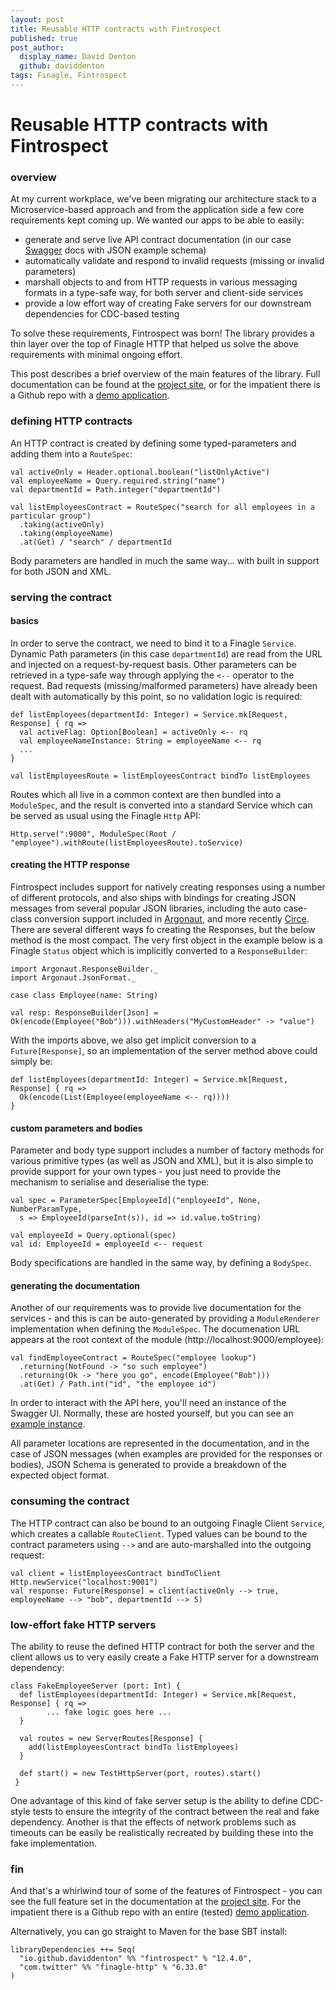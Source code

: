```yaml
---
layout: post
title: Reusable HTTP contracts with Fintrospect
published: true
post_author:
  display_name: David Denton
  github: daviddenton
tags: Finagle, Fintrospect
---
```


# Reusable HTTP contracts with Fintrospect

### overview 
At my current workplace, we've been migrating our architecture stack to a Microservice-based approach and from the application side a few core requirements kept coming up. We wanted our apps to be able to easily:

- generate and serve live API contract documentation (in our case [Swagger][swagger] docs with JSON example schema)
- automatically validate and respond to invalid requests (missing or invalid parameters)
- marshall objects to and from HTTP requests in various messaging formats in a type-safe way, for both server and client-side services
- provide a low effort way of creating Fake servers for our downstream dependencies for CDC-based testing

To solve these requirements, Fintrospect was born! The library provides a thin layer over the top of Finagle HTTP that helped us solve the above requirements with minimal ongoing effort. 

This post describes a brief overview of the main features of the library. Full documentation can be found at the [project site][fintrospect], or for the impatient there is a Github repo with a [demo application][demo].

### defining HTTP contracts
An HTTP contract is created by defining some typed-parameters and adding them into a ```RouteSpec```:

```
val activeOnly = Header.optional.boolean("listOnlyActive")
val employeeName = Query.required.string("name")
val departmentId = Path.integer("departmentId")

val listEmployeesContract = RouteSpec("search for all employees in a particular group")
  .taking(activeOnly)
  .taking(employeeName)
  .at(Get) / "search" / departmentId
```

Body parameters are handled in much the same way... with built in support for both JSON and XML.

### serving the contract

#### basics
In order to serve the contract, we need to bind it to a Finagle ```Service```. Dynamic Path parameters (in this case ```departmentId```) are read from the URL and injected on a request-by-request basis. Other parameters can be retrieved in a type-safe way through applying the ```<--``` operator to the request. Bad requests (missing/malformed parameters) have already been dealt with automatically by this point, so no validation logic is required:

```
def listEmployees(departmentId: Integer) = Service.mk[Request, Response] { rq => 
  val activeFlag: Option[Boolean] = activeOnly <-- rq
  val employeeNameInstance: String = employeeName <-- rq
  ...
}

val listEmployeesRoute = listEmployeesContract bindTo listEmployees
```

Routes which all live in a common context are then bundled into a ```ModuleSpec```, and the result is converted into a standard Service which can be served as usual using the Finagle ```Http``` API:

```
Http.serve(":9000", ModuleSpec(Root / "employee").withRoute(listEmployeesRoute).toService)
```

#### creating the HTTP response
Fintrospect includes support for natively creating responses using a number of different protocols, and also ships with bindings for creating JSON messages from several popular JSON libraries, including the auto case-class conversion support included in [Argonaut][argonaut], and more recently [Circe][circe]. There are several different ways fo creating the Responses, but the below method is the most compact. The very first object in the example below is a Finagle ```Status``` object which is implicitly converted to a ```ResponseBuilder```:

```
import Argonaut.ResponseBuilder._
import Argonaut.JsonFormat._

case class Employee(name: String)

val resp: ResponseBuilder[Json] = Ok(encode(Employee("Bob"))).withHeaders("MyCustomHeader" -> "value")
```

With the imports above, we also get implicit conversion to a ```Future[Response]```, so an implementation of the server method above could simply be:

```
def listEmployees(departmentId: Integer) = Service.mk[Request, Response] { rq => 
  Ok(encode(List(Employee(employeeName <-- rq))))
}
```

#### custom parameters and bodies
Parameter and body type support includes a number of factory methods for various primitive types (as well as JSON and XML), but it is also simple to provide support for your own types - you just need to provide the mechanism to serialise and deserialise the type:

```
val spec = ParameterSpec[EmployeeId]("enployeeId", None, NumberParamType, 
  s => EmployeeId(parseInt(s)), id => id.value.toString)

val employeeId = Query.optional(spec)
val id: EmployeeId = employeeId <-- request
```

Body specifications are handled in the same way, by defining a ```BodySpec```.

#### generating the documentation
Another of our requirements was to provide live documentation for the services - and this is can be auto-generated by providing a ```ModuleRenderer``` implementation when defining the ```ModuleSpec```. The documenation URL appears at the root context of the module (http://localhost:9000/employee):

```
val findEmployeeContract = RouteSpec("employee lookup")
  .returning(NotFound -> "so such employee")
  .returning(Ok -> "here you go", encode(Employee("Bob")))
  .at(Get) / Path.int("id", "the employee id")
```

In order to interact with the API here, you'll need an instance of the Swagger UI. Normally, these are hosted yourself, but you can see an [example instance][swaggerpetstore].

All parameter locations are represented in the documentation, and in the case of JSON messages (when examples are provided for the responses or bodies), JSON Schema is generated to provide a breakdown of the expected object format.

### consuming the contract
The HTTP contract can also be bound to an outgoing Finagle Client ```Service```, which creates a callable ```RouteClient```. Typed values can be bound to the contract parameters using ```-->``` and are auto-marshalled into the outgoing request:

```
val client = listEmployeesContract bindToClient Http.newService("localhost:9001")
val response: Future[Response] = client(activeOnly --> true, employeeName --> "bob", departmentId --> 5)
```

### low-effort fake HTTP servers
The ability to reuse the defined HTTP contract for both the server and the client allows us to very easily create a Fake HTTP server for a downstream dependency:

```
class FakeEmployeeServer (port: Int) {
  def listEmployees(departmentId: Integer) = Service.mk[Request, Response] { rq =>
        ... fake logic goes here ...
  }

  val routes = new ServerRoutes[Response] {
    add(listEmployeesContract bindTo listEmployees)
  }

  def start() = new TestHttpServer(port, routes).start()
 }
```

One advantage of this kind of fake server setup is the ability to define CDC-style tests to ensure the integrity of the contract between the real and fake dependency. Another is that the effects of network problems such as timeouts can be easily be realistically recreated by building these into the fake implementation.


### fin
And that's a whirlwind tour of some of the features of Fintrospect - you can see the full feature set in the documentation at the [project site][fintrospect]. For the impatient there is a Github repo with an entire (tested) [demo application][demo]. 

Alternatively, you can go straight to Maven for the base SBT install:

```
libraryDependencies ++= Seq(
  "io.github.daviddenton" %% "fintrospect" % "12.4.0",
  "com.twitter" %% "finagle-http" % "6.33.0"
)
```

[fintrospect]: http://fintrospect.io
[demo]: http://github.com/daviddenton/fintrospect-example-app
[argonaut]: http://argonaut.io
[circe]: http://circe.io
[swagger]: http://swagger.io
[swaggerpetstore]: http://petstore.swagger.io